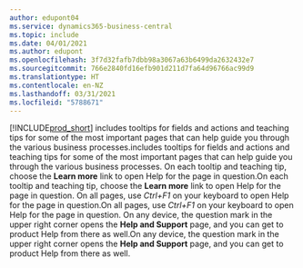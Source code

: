 ```yaml
---
author: edupont04
ms.service: dynamics365-business-central
ms.topic: include
ms.date: 04/01/2021
ms.author: edupont
ms.openlocfilehash: 3f7d32fafb7dbb98a3067a63b6499da2632432e7
ms.sourcegitcommit: 766e2840fd16efb901d211d7fa64d96766ac99d9
ms.translationtype: HT
ms.contentlocale: en-NZ
ms.lasthandoff: 03/31/2021
ms.locfileid: "5788671"
---
```

[!INCLUDE[prod_short](prod_short.md)] <span data-ttu-id="b6d04-101">includes tooltips for fields and actions and teaching tips for some of the most important pages that can help guide you through the various business processes.</span><span class="sxs-lookup"><span data-stu-id="b6d04-101">includes tooltips for fields and actions and teaching tips for some of the most important pages that can help guide you through the various business processes.</span></span> <span data-ttu-id="b6d04-102">On each tooltip and teaching tip, choose the **Learn more** link to open Help for the page in question.</span><span class="sxs-lookup"><span data-stu-id="b6d04-102">On each tooltip and teaching tip, choose the **Learn more** link to open Help for the page in question.</span></span> <span data-ttu-id="b6d04-103">On all pages, use *Ctrl+F1* on your keyboard to open Help for the page in question.</span><span class="sxs-lookup"><span data-stu-id="b6d04-103">On all pages, use *Ctrl+F1* on your keyboard to open Help for the page in question.</span></span> <span data-ttu-id="b6d04-104">On any device, the question mark in the upper right corner opens the **Help and Support** page, and you can get to product Help from there as well.</span><span class="sxs-lookup"><span data-stu-id="b6d04-104">On any device, the question mark in the upper right corner opens the **Help and Support** page, and you can get to product Help from there as well.</span></span>  
